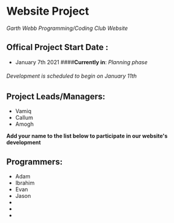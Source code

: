 # Website Project
 *Garth Webb Programming/Coding Club Website*


## Offical Project Start Date :
- January 7th 2021
####**Currently in**: *Planning phase*
###### Development is scheduled to begin on January 11th

## Project Leads/Managers:
* Vamiq
* Callum
* Amogh

**Add your name to the list below to participate in our website's development**
## Programmers: 
* Adam
* Ibrahim       
* Evan
* Jason
*
*
*
